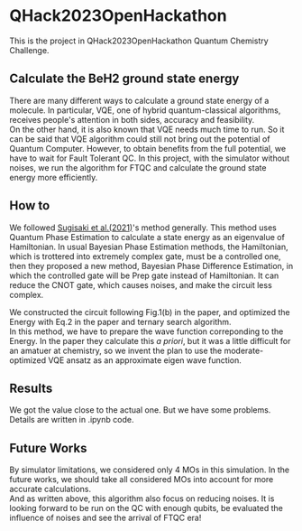 # QHack2023OpenHackathon

This is the project in QHack2023OpenHackathon Quantum Chemistry Challenge.

## Calculate the BeH2 ground state energy

There are many different ways to calculate a ground state energy of a molecule. In particular, VQE, one of hybrid quantum-classical algorithms, receives people's attention in both sides, accuracy and feasibility.  
On the other hand, it is also known that VQE needs much time to run. So it can be said that VQE algorithm could still not bring out the potential of Quantum Computer. However, to obtain benefits from the full potential, we have to wait for Fault Tolerant QC. In this project, with the simulator without noises, we run the algorithm for FTQC and calculate the ground state energy more efficiently.  

## How to

We followed [Sugisaki et al.(2021)](https://doi.org/10.1021/acs.jpclett.1c03214)'s method generally. This method uses Quantum Phase Estimation to calculate a state energy as an eigenvalue of Hamiltonian. In usual Bayesian Phase Estimation methods, the Hamiltonian, which is trottered into extremely complex gate, must be a controlled one, then they proposed a new method, Bayesian Phase Difference Estimation, in which the controlled gate will be Prep gate instead of Hamiltonian. It can reduce the CNOT gate, which causes noises, and make the circuit less complex.  

We constructed the circuit following Fig.1(b) in the paper, and optimized the Energy with Eq.2 in the paper and ternary search algorithm.  
In this method, we have to prepare the wave function correponding to the Energy. In the paper they calculate this *a priori*, but it was a little difficult for an amatuer at chemistry, so we invent the plan to use the moderate-optimized VQE ansatz as an approximate eigen wave function. 

## Results 

We got the value close to the actual one. But we have some problems. Details are written in .ipynb code.

## Future Works

By simulator limitations, we considered only 4 MOs in this simulation. In the future works, we should take all considered MOs into account for more accurate calculations.  
And as written above, this algorithm also focus on reducing noises. It is looking forward to be run on the QC with enough qubits, be evaluated the influence of noises and see the arrival of FTQC era!
